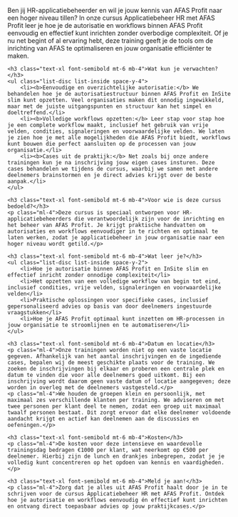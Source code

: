 <div class="p-4">
    <p class="ml-4">Ben jij HR-applicatiebeheerder en wil je jouw kennis van AFAS Profit naar een hoger niveau tillen? In onze cursus Applicatiebeheer HR met AFAS Profit leer je hoe je de autorisatie en workflows binnen AFAS Profit eenvoudig en effectief kunt inrichten zonder overbodige complexiteit. Of je nu net begint of al ervaring hebt, deze training geeft je de tools om de inrichting van AFAS te optimaliseren en jouw organisatie efficiënter te maken.</p>

    <h3 class="text-xl font-semibold mt-6 mb-4">Wat kun je verwachten?</h3>
    <ul class="list-disc list-inside space-y-4">
        <li><b>Eenvoudige en overzichtelijke autorisatie:</b> We behandelen hoe je de autorisatiestructuur binnen AFAS Profit en InSite slim kunt opzetten. Veel organisaties maken dit onnodig ingewikkeld, maar met de juiste uitgangspunten en structuur kan het simpel en doeltreffend.</li>
        <li><b>Volledige workflows opzetten:</b> Leer stap voor stap hoe je een complete workflow maakt, inclusief het gebruik van vrije velden, condities, signaleringen en voorwaardelijke velden. We laten je zien hoe je met alle mogelijkheden die AFAS Profit biedt, workflows kunt bouwen die perfect aansluiten op de processen van jouw organisatie.</li>
        <li><b>Cases uit de praktijk:</b> Net zoals bij onze andere trainingen kun je na inschrijving jouw eigen cases insturen. Deze cases behandelen we tijdens de cursus, waarbij we samen met andere deelnemers brainstormen en je direct advies krijgt over de beste aanpak.</li>
    </ul>

    <h3 class="text-xl font-semibold mt-6 mb-4">Voor wie is deze cursus bedoeld?</h3>
    <p class="ml-4">Deze cursus is speciaal ontworpen voor HR-applicatiebeheerders die verantwoordelijk zijn voor de inrichting en het beheer van AFAS Profit. Je krijgt praktische handvatten om autorisaties en workflows eenvoudiger in te richten en optimaal te laten werken, zodat je applicatiebeheer in jouw organisatie naar een hoger niveau wordt getild.</p>

    <h3 class="text-xl font-semibold mt-6 mb-4">Wat leer je?</h3>
    <ul class="list-disc list-inside space-y-2">
        <li>Hoe je autorisatie binnen AFAS Profit en InSite slim en effectief inricht zonder onnodige complexiteit</li>
        <li>Het opzetten van een volledige workflow van begin tot eind, inclusief condities, vrije velden, signaleringen en voorwaardelijke velden</li>
        <li>Praktische oplossingen voor specifieke cases, inclusief gepersonaliseerd advies op basis van door deelnemers ingestuurde vraagstukken</li>
        <li>Hoe je AFAS Profit optimaal kunt inzetten om HR-processen in jouw organisatie te stroomlijnen en te automatiseren</li>
    </ul>

    <h3 class="text-xl font-semibold mt-6 mb-4">Datum en locatie</h3>
    <p class="ml-4">Onze trainingen worden niet op een vaste locatie gegeven. Afhankelijk van het aantal inschrijvingen en de ingediende cases, bepalen wij de meest geschikte plaats voor de training. We zoeken de inschrijvingen bij elkaar en proberen een centrale plek en datum te vinden die voor alle deelnemers goed uitkomt. Bij een inschrijving wordt daarom geen vaste datum of locatie aangegeven; deze worden in overleg met de deelnemers vastgesteld.</p>
    <p class="ml-4">We houden de groepen klein en persoonlijk, met maximaal zes verschillende klanten per training. We adviseren om met twee personen per klant deel te nemen, zodat een groep uit maximaal twaalf personen bestaat. Dit zorgt ervoor dat elke deelnemer voldoende aandacht krijgt en actief kan deelnemen aan de discussies en oefeningen.</p>

    <h3 class="text-xl font-semibold mt-6 mb-4">Kosten</h3>
    <p class="ml-4">De kosten voor deze intensieve en waardevolle trainingsdag bedragen €1000 per klant, wat neerkomt op €500 per deelnemer. Hierbij zijn de lunch en drankjes inbegrepen, zodat je je volledig kunt concentreren op het opdoen van kennis en vaardigheden.</p>

    <h3 class="text-xl font-semibold mt-6 mb-4">Meld je aan!</h3>
    <p class="ml-4">Zorg dat je alles uit AFAS Profit haalt door je in te schrijven voor de cursus Applicatiebeheer HR met AFAS Profit. Ontdek hoe je autorisatie en workflows eenvoudig én effectief kunt inrichten en ontvang direct toepasbaar advies op jouw praktijkcases.</p>
</div>